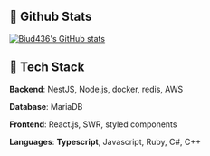 ## 🧳 Github Stats

[![Biud436's GitHub stats](https://github-readme-stats.vercel.app/api?username=biud436&show_icons=true&locale=en&theme=dracula&count_private=true)](https://github.com/biud436/)

## 🔨 Tech Stack

**Backend**: NestJS, Node.js, docker, redis, AWS

**Database**: MariaDB

**Frontend**: React.js, SWR, styled components

**Languages**: **Typescript**, Javascript, Ruby, C#, C++
